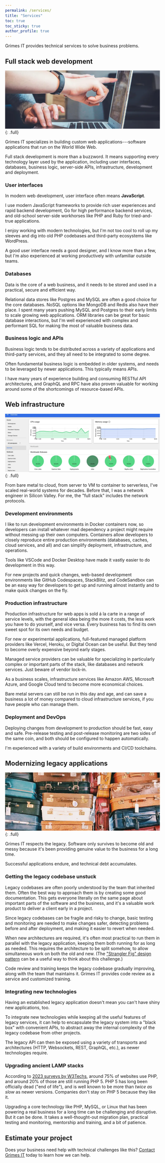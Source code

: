```yaml
---
permalink: /services/
title: "Services"
toc: true
toc_sticky: true
author_profile: true
---
```


Grimes IT provides technical services to solve business problems.

## Full stack web development

![full](/assets/images/feature-development.webp){: .full}

Grimes IT specializes in building custom web applications---software applications that run on the World Wide Web.

Full stack development is more than a buzzword. It means supporting every technology layer used by the application,
including user interfaces, databases, business logic, server-side APIs, infrastructure, development and deployment.

### User interfaces

In modern web development, user interface often means **JavaScript**.

I use modern JavaScript frameworks to provide rich user experiences and rapid backend development,
Go for high performance backend services,
and old-school server-side workhorses like PHP and Ruby for tried-and-true applications.

I enjoy working with modern technologies, but I'm not too cool to roll up my sleeves and dig into old PHP codebases and third-party ecosystems like WordPress.

A good user interface needs a good designer,
and I know more than a few,
but I'm also experienced at working productively with unfamiliar outside teams.

### Databases

Data is the core of a web business, and it needs to be stored and used in a practical, secure and efficient way.

Relational data stores like Postgres and MySQL are often a good choice for the core databases.
NoSQL options like MongoDB and Redis also have their place.
I spent many years pushing MySQL and Postgres to their early limits to scale growing web applications.
ORM libraries can be great for basic database interactions,
but I'm well experienced with complex and performant SQL for making the most of valuable business data.

### Business logic and APIs

Business logic tends to be distributed across a variety of applications and third-party services,
and they all need to be integrated to some degree.

Often fundamental business logic is embedded in older systems,
and needs to be leveraged by newer applications.
This typically means APIs.

I have many years of experience building and consuming RESTful API architectures,
and GraphQL and RPC have also proven valuable for working around some of the shortcomings of resource-based APIs.

## Web infrastructure

![full](/assets/images/feature-infrastructure.webp){: .full}

From bare metal to cloud,
from server to VM to container to serverless, I've scaled real-world systems for decades.
Before that, I was a network engineer in Silicon Valley.
For me, the "full stack" includes the network protocols.

### Development environments

I like to run development environments in Docker containers now,
so developers can install whatever mad dependency a project might require without messing up their own computers.
Containers allow developers to closely reproduce entire production environments
(databases, caches, cloud services, and all)
and can simplify deployment, infrastructure, and operations.

Tools like VSCode and Docker Desktop have made it vastly easier to do development in this way.

For new projects and quick changes, web-based development environments like GitHub Codespaces, StackBlitz, and CodeSandbox can be an easy way for developers to get up and running almost instantly and to make quick changes on the fly.

### Production infrastructure

Production infrastructure for web apps is sold á la carte in a range of service levels, with
the general idea being the more it costs, the less work you have to do yourself,
and vice versa.
Every business has to find its own sweet spot for its own needs and budget.

For new or experimental applications, full-featured managed platform providers like Vercel, Heroku, or Digital Ocean can be useful.
But they tend to become overly expensive beyond early stages.

Managed service providers can be valuable for specializing in particularly complex or important parts of the stack,
like databases and network services.
Just beware of vendor lock-in.

As a business scales, infrastructure services like Amazon AWS, Microsoft Azure, and Google Cloud tend to become more economical choices.

Bare metal servers can still be run in this day and age,
and can save a business a lot of money compared to cloud infrastructure services,
if you have people who can manage them.

### Deployment and DevOps

Deploying changes from development to production should be fast, easy and safe.
Pre-release testing and post-release monitoring are two sides of the same coin,
and both should be configured to happen automatically.

I'm experienced with a variety of build environments and CI/CD toolchains.

## Modernizing legacy applications

![full](/assets/images/feature-legacy.webp){: .full}

Grimes IT respects the legacy.
Software only survives to become old and messy because it's been providing genuine value to the business for a long time.

Successful applications endure, and technical debt accumulates.

### Getting the legacy codebase unstuck

Legacy codebases are often poorly understood by the team that inherited them.
Often the best way to approach them is by creating some good documentation.
This gets everyone literally on the same page about important parts of the software and the business,
and it's a valuable work product to deliver a client early in a project.

Since legacy codebases can be fragile and risky to change,
basic testing and monitoring are needed to make changes safer,
detecting problems before and after deployment,
and making it easier to revert when needed.

When new architectures are required, it's often most practical to run them in parallel with the legacy application,
keeping them both running for as long as needed.
This requires the architecture to be split somehow,
to allow simultaneous work on both the old and new.
(The ["Strangler Fig" design pattern](https://martinfowler.com/bliki/StranglerFigApplication.html) can be a useful way to think about this challenge.)

Code review and training keeps the legacy codebase gradually improving, along with the team that maintains it.
Grimes IT provides code review as a service and customized training.

### Integrating new technologies

Having an established legacy application doesn't mean you can't have shiny new applications, too.

To integrate new technologies while keeping all the useful features of legacy services,
it can help to encapsulate the legacy system into a "black box" with convenient APIs,
to abstract away the internal complexity of the legacy codebase from other projects.

The legacy API can then be exposed using a variety of transports and architectures (HTTP, Websockets, REST, GraphQL, etc.), as newer technologies require.

### Upgrading ancient LAMP stacks

According to [2023 surveys by W3Techs](https://w3techs.com/technologies/details/pl-php),
around 75% of websites use PHP,
and around 20% of those are still running PHP 5.
PHP 5 has long been officially dead ("end of life"),
and is well known to be more than _twice as slow_ as newer versions.
Companies don't stay on PHP 5 because they like it.

Upgrading a core technology like PHP, MySQL, or Linux that has been powering a real business for a long time
can be challenging and disruptive.
But it can be done. It takes a well-thought-out migration plan,
practical testing and monitoring, mentorship and training, and a bit of patience.

## Estimate your project

Does your business need help with technical challenges like this? [Contact Grimes IT](/contact/) today to learn how we can help.
